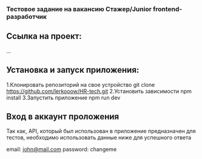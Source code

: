 ### Тестовое задание на вакансию Стажер/Junior frontend-разработчик

## Ссылка на проект:

...

## Установка и запуск приложения:

1.Клонировать репозиторий на свое устройство git clone https://github.com/lerkooow/HR-tech.git
2.Установить зависимости npm install
3.Запустить приложение npm run dev

## Вход в аккаунт проложения

Так как, API, который был использован в приложение предназначен для тестов, необходимо использовать данные ниже для успешного ответа

email: john@mail.com
password: changeme
